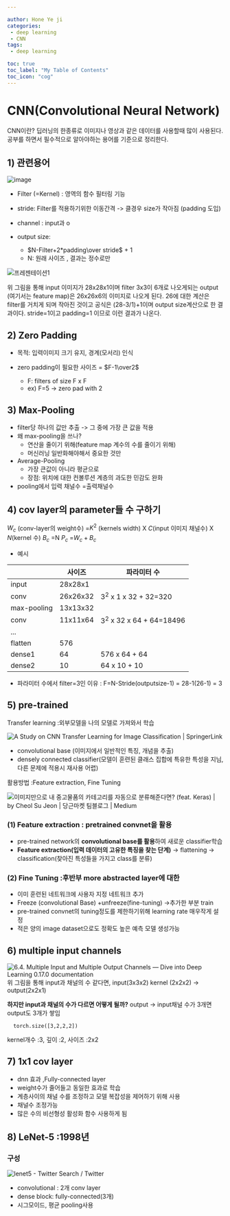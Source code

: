```yaml
---

author: Hone Ye ji
categories: 
 - deep learning
 - CNN
tags: 
 - deep learning

toc: true
toc_label: "My Table of Contents"
toc_icon: "cog"
---
```



# CNN(Convolutional Neural Network)
CNN이란? 딥러닝의 한종류로 이미지나 영상과 같은 데이터를 사용할때 많이 사용된다. 공부를 하면서 필수적으로 알아야하는 용어를 기준으로 정리한다.
## 1) 관련용어

![image](https://user-images.githubusercontent.com/45659433/142574822-992c56a2-8e88-4db2-aeb4-d8eb3c920c73.png)

-  Filter (=Kernel) : 영역의 함수 필터링 기능 
- stride: Filter를 적용하기위한 이동간격 -> 클경우 size가 작아짐 (padding 도입)
-  channel : input과 o
- output size:

	-  $N-Filter+2*padding\over stride$ + 1 
	- N: 원래 사이즈 , 결과는 정수로만
	
![프레젠테이션1](https://user-images.githubusercontent.com/45659433/142576579-c87b3ddf-7947-4da1-b9f2-1d9a3b1da4bd.png)

위 그림을 통해 input 이미지가 28x28x1이며 filter 3x3이 6개로 나오게되는 output (여기서는 feature map)은 26x26x6의 이미지로 나오게 된다.
26에 대한 계산은 filter를 거치게 되며 작아진 것이고 공식은 (28-3/1)+1이며 output size계산으로 한 결과이다. stride=1이고 padding=1 이므로 이런 결과가 나온다.

## 2) Zero Padding
- 목적: 입력이미지 크기 유지, 경계(모서리) 인식

- zero padding이 필요한 사이즈 = $F-1\over2$ 
	- F: filters of size F x F
	- ex) F=5 -> zero pad with 2

## 3) Max-Pooling
- filter당 하나의 값만 추출 -> 그 중에 가장 큰 값을 적용
- 왜 max-pooling을 쓰나? 
	- 연산을 줄이기 위해(feature map 계수의 수를 줄이기 위해)
	- 머신러닝 일반화해야해서 중요한 것만
- Average-Pooling 
	- 가장 큰값이 아니라 평균으로
	- 장점: 위치에 대한 컨볼루션 계층의 과도한 민감도 완화
- pooling에서 입력 채널수 =출력채널수


## 4) cov layer의 parameter들 수 구하기

$W_c$ (conv-layer의 weight수) =$K^2$ (kernels width) X $C$(input 이미지 채널수) X $N$(kernel 수)
$B_c$ =N
$P_c$ =$W_c +B_c$
- 예시
	
| | 사이즈  |파라미터 수 |
|--|--|--|
|input  | 28x28x1  | |
|conv  |26x26x32  | $3^2$ x 1 x 32 + 32=320 |
|max-pooling  | 13x13x32 ||
|conv  | 11x11x64 |$3^2$ x 32 x 64 + 64=18496|
|...  |  ||
|flatten | 576 ||
|dense1  | 64 |576 x 64 + 64|
|dense2 | 10  |64 x 10 + 10|

* 파라미터 수에서 filter=3인 이유 
: F=N-Stride(outputsize-1) = 28-1(26-1) = 3

## 5) pre-trained

Transfer learning :외부모델을 나의 모델로 가져와서 학습

![A Study on CNN Transfer Learning for Image Classification | SpringerLink](https://media.springernature.com/original/springer-static/image/chp%3A10.1007%2F978-3-319-97982-3_16/MediaObjects/462159_1_En_16_Fig1_HTML.gif)
- convolutional base (이미지에서 일반적인 특징, 개념을 추출) 
- densely connected classifier(모델이 훈련된 클래스 집합에 특유한 특성을 지님, 다른 문제에 적용시 재사용 어렵)

활용방법 :Feature extraction, Fine Tuning

![이미지만으로 내 중고물품의 카테고리를 자동으로 분류해준다면? (feat. Keras) | by Cheol Su Jeon | 당근마켓  팀블로그 | Medium](https://miro.medium.com/max/1400/1*LSaGvgZxxm9qihiSN3ySxQ.png)

### (1) Feature extraction : pretrained convnet을 활용
- pre-trained network의 **convolutional base를 활용**하여 새로운 classifier학습
-  **Feature extraction(입력 데이터의 고유한 특징을 찾는 단계)** $\rightarrow$ flattening $\rightarrow$  classification(찾아진 특성들을 가지고 class를 분류)



### (2) Fine Tuning :후반부 more abstracted layer에 대한
- 이미 훈련된 네트워크에 사용자 지정 네트워크 추가
- Freeze (convolutional Base) +unfreeze(fine-tuning) $\rightarrow$추가한 부분 train
- pre-trained convnet의 tuning정도를 제한하기위해 learning rate 매우작게 설정
- 적은 양의 image dataset으로도 정확도 높은 예측 모델 생성가능
 

## 6) multiple input channels

![6.4. Multiple Input and Multiple Output Channels — Dive into Deep Learning  0.17.0 documentation](https://d2l.ai/_images/conv-multi-in.svg)
위 그림을 통해 input과 채널의 수 같다면, input(3x3x2) kernel (2x2x2) $\rightarrow$ output(2x2x1)


**하지만 input과 채널의 수가 다르면 어떻게 될까?**
output -> input채널 수가 3개면 output도 3개가 쌓임
           
      torch.size([3,2,2,2])
  kernel개수 :3, 깊이 :2, 사이즈 :2x2
## 7) 1x1 cov layer
- dnn 효과 ,Fully-connected layer
- weight수가 줄어들고 동일한 효과로 학습
- 계층사이의 채널 수를 조정하고 모델 복잡성을 제어하기 위해 사용
- 채널수 조정가능
- 많은 수의 비선형성 활성화 함수 사용하게 됨
## 8) LeNet-5 :1998년

### 구성
![lenet5 - Twitter Search / Twitter](https://pbs.twimg.com/media/Ej4cI4IX0AEP7Sh.jpg)


- convolutional : 2개 conv layer
- dense block: fully-connected(3개)
- 시그모이드, 평균 pooling사용
<!--stackedit_data:
eyJoaXN0b3J5IjpbLTE2NzM5NDI4ODIsMTc5NDI5NTU1MCwyMD
k1NDYzNDQwLC03OTMwMDQxMDMsMTY5NjAxMzkyMiwxMjM4MDMy
MzIxLC03NTc4MDU2MjBdfQ==
-->